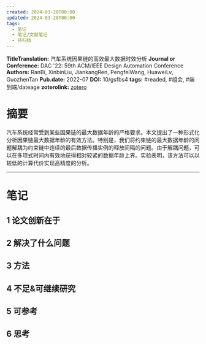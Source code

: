 ```yaml
---
created: 2024-03-28T00:00
updated: 2024-03-28T00:00
tags:
  - 笔记
  - 笔记/文献笔记
  - 待归档
---
```





**TitleTranslation:**  汽车系统因果链的高效最大数据时效分析
**Journal or Conference:**   DAC '22: 59th ACM/IEEE Design Automation Conference  
**Authors:**  RanBi, XinbinLiu, JiankangRen, PengfeiWang, HuaweiLv, GuozhenTan
**Pub.date:**  2022-07
**DOI:**  10/gsfbs4
**tags:** #readed, #组会, #端到端/dateage
**zoterolink:**  [zotero](zotero://select/library/items/NUYD2XNF)

# 摘要

汽车系统经常受到某些因果链的最大数据年龄的严格要求。本文提出了一种形式化分析因果链最大数据年龄的有效方法。特别是，我们将约束链的最大数据年龄的问题解耦为约束链中连续的最后数据传播实例的释放间隔的问题。由于解耦问题，可以在多项式时间内有效地获得相对较紧的数据年龄上界。实验表明，该方法可以以较低的计算代价实现高精度的分析。







***

# 笔记

## 1 论文创新在于

## 2 解决了什么问题

## 3 方法

## 4 不足&可继续研究

## 5 可参考

## 6 思考
